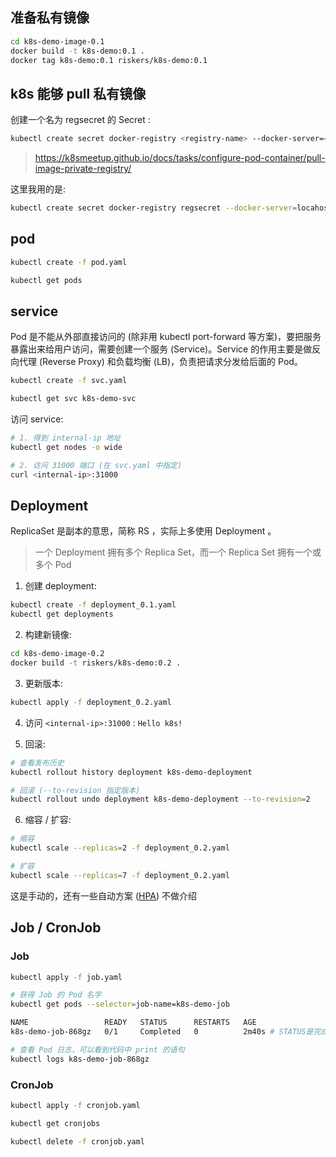 ## 准备私有镜像

```bash
cd k8s-demo-image-0.1
docker build -t k8s-demo:0.1 .
docker tag k8s-demo:0.1 riskers/k8s-demo:0.1
```

## k8s 能够 pull 私有镜像

创建一个名为 regsecret 的 Secret :

```bash
kubectl create secret docker-registry <registry-name> --docker-server=<your-registry-server> --docker-username=<your-name> --docker-password=<your-pword> --docker-email=<your-email>
```

> https://k8smeetup.github.io/docs/tasks/configure-pod-container/pull-image-private-registry/

这里我用的是:

```bash
kubectl create secret docker-registry regsecret --docker-server=locahost --docker-username=riskers --docker-password=123 --docker-email=617273330@qq.com
```

## pod

```bash
kubectl create -f pod.yaml

kubectl get pods
```

## service

Pod 是不能从外部直接访问的 (除非用 kubectl port-forward 等方案)，要把服务暴露出来给用户访问，需要创建一个服务 (Service)。Service 的作用主要是做反向代理 (Reverse Proxy) 和负载均衡 (LB)，负责把请求分发给后面的 Pod。

```bash
kubectl create -f svc.yaml

kubectl get svc k8s-demo-svc
```

访问 service:

```bash
# 1. 得到 internal-ip 地址
kubectl get nodes -o wide

# 2. 访问 31000 端口 (在 svc.yaml 中指定)
curl <internal-ip>:31000
```

## Deployment

ReplicaSet 是副本的意思，简称 RS ，实际上多使用 Deployment 。

> 一个 Deployment 拥有多个 Replica Set，而一个 Replica Set 拥有一个或多个 Pod

1. 创建 deployment:

  ```bash
  kubectl create -f deployment_0.1.yaml
  kubectl get deployments
  ```

2. 构建新镜像:

  ```bash
  cd k8s-demo-image-0.2
  docker build -t riskers/k8s-demo:0.2 .
  ```

3. 更新版本:

  ```bash
  kubectl apply -f deployment_0.2.yaml
  ```

4. 访问 `<internal-ip>:31000` : `Hello k8s!`

5. 回滚:

  ```bash
  # 查看发布历史
  kubectl rollout history deployment k8s-demo-deployment

  # 回滚 (--to-revision 指定版本)
  kubectl rollout undo deployment k8s-demo-deployment --to-revision=2
  ```

6. 缩容 / 扩容:

  ```bash
  # 缩容
  kubectl scale --replicas=2 -f deployment_0.2.yaml

  # 扩容
  kubectl scale --replicas=7 -f deployment_0.2.yaml
  ```

  这是手动的，还有一些自动方案 ([HPA](https://kubernetes.io/docs/tasks/run-application/horizontal-pod-autoscale/)) 不做介绍

## Job / CronJob

### Job

```bash
kubectl apply -f job.yaml

# 获得 Job 的 Pod 名字
kubectl get pods --selector=job-name=k8s-demo-job

NAME                 READY   STATUS      RESTARTS   AGE
k8s-demo-job-868gz   0/1     Completed   0          2m40s # STATUS是完成的，因为这是一次性的

# 查看 Pod 日志，可以看到代码中 print 的语句
kubectl logs k8s-demo-job-868gz
```

### CronJob

```bash
kubectl apply -f cronjob.yaml

kubectl get cronjobs

kubectl delete -f cronjob.yaml
```

